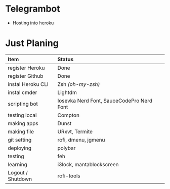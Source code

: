 # Telegrambot
* Hosting into heroku

# Just Planing

| Item                  | Status                                     |
| :-------------------- | :---------------------------------------- |
| register Heroku                    | Done                              |
| register Github                    | Done                          |
| instal Heroku CLI                 | Zsh _(oh-my-zsh)_                         |
| instal cmder                    | Lightdm                                   |
| scripting bot                  | Iosevka Nerd Font, SauceCodePro Nerd Font |
| testing local            | Compton                                   |
| making apps          | Dunst                                     |
| making file              | URxvt, Termite                            |
| git setting              | rofi, dmenu, jgmenu                       |
| deploying                   | polybar                                   |
| testing             | feh                                       |
| learning           | i3lock, mantablockscreen                  |
| Logout / Shutdown     | rofi-tools                                |

